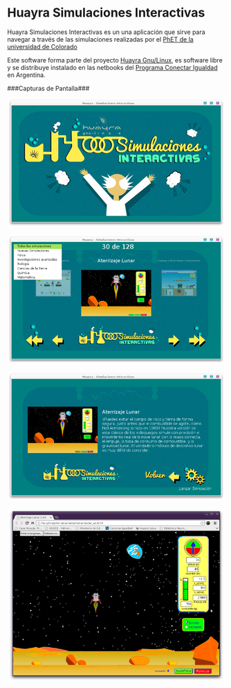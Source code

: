 Huayra Simulaciones Interactivas
================================

Huayra Simulaciones Interactivas es un una aplicación que sirve para navegar a través de las simulaciones realizadas 
por el [PhET de la universidad de Colorado](http://phet.colorado.edu/)

Este software forma parte del proyecto [Huayra Gnu/Linux](http://huayra.conectarigualdad.gob.ar/), es software libre y
se distribuye instalado en las netbooks del [Programa Conectar Igualdad](http://conectarigualdad.gob.ar/) en Argentina.

###Capturas de Pantalla###

![Pantalla de inicio](capturas/readme-github-01.png)

![Navegación de las simulaciones](capturas/readme-github-02.png)

![Detalles de una simulación](capturas/readme-github-03.png)

![Simulación en todo su esplendor](capturas/readme-github-04.png)
